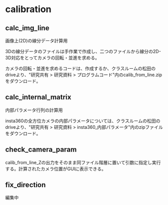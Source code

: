 # calibration

## calc_img_line
画像上(2D)の線分データ計算用

3Dの線分データのファイルは手作業で作成し、二つのファイルから線分の2D-3D対応をとってカメラの回転・並進を求める。

カメラの回転・並進を求めるコードは、作成するか、クラスルームの松田のdriveより、"研究共有 > 研究資料 > プログラムコード"内のcalib_from_line.zipをダウンロード。

## calc_internal_matrix
内部パラメータ行列の計算用

insta360の全方位カメラの内部パラメータについては、クラスルームの松田のdriveより、"研究共有 > 研究資料 > insta360_内部パラメータ"内のzipファイルをダウンロード。

## check_camera_param
calib_from_line_Zの出力をそのまま同ファイル階層に置いて引数に指定し実行する。計算されたカメラ位置がGUIに表示できる。

## fix_direction
編集中